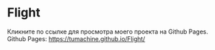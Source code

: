 # Flight
Кликните по ссылке для просмотра моего проекта на Github Pages.<br/>
Github Pages: https://tumachine.github.io/Flight/
